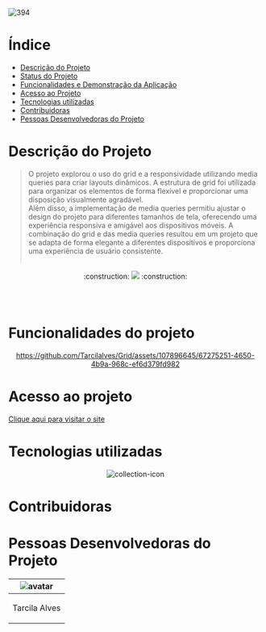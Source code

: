 ![394](https://github.com/Tarcilalves/Grid/assets/107896645/a4a8cae7-9b77-4184-81d6-62cfce654524)







# Índice
* [Descrição do Projeto](#descrição-do-projeto)
* [Status do Projeto](#status-do-Projeto)
* [Funcionalidades e Demonstração da Aplicação](#funcionalidades-e-demonstração-da-aplicação)
* [Acesso ao Projeto](#acesso-ao-projeto)
* [Tecnologias utilizadas](#tecnologias-utilizadas)
* [Contribuidoras](#contribuidoras)
* [Pessoas Desenvolvedoras do Projeto](#pessoas-desenvolvedoras)

# Descrição do Projeto


> O projeto explorou o uso do grid e a responsividade utilizando media queries para criar layouts dinâmicos. A estrutura de grid foi utilizada para organizar os elementos de forma flexível e proporcionar uma disposição visualmente agradável.<br>
Além disso, a implementação de media queries permitiu ajustar o design do projeto para diferentes tamanhos de tela, oferecendo uma experiência responsiva e amigável aos dispositivos móveis. A combinação do grid e das media queries resultou em um projeto que se adapta de forma elegante a diferentes dispositivos e proporciona uma experiência de usuário consistente.
<br><br>

<p align="center">  :construction: <img src="https://img.shields.io/badge/<STATUS>- em desenvolvimento -<COLOR>"> :construction: </p>

<br><br>

# Funcionalidades do projeto


<div align="center">







https://github.com/Tarcilalves/Grid/assets/107896645/67275251-4650-4b9a-968c-ef6d379fd982









</div>





# Acesso ao projeto

[Clique aqui para visitar o site](https://tarcilalves.github.io/AluraPlus/)





# Tecnologias utilizadas

<div align="center">

![collection-icon](https://github.com/Tarcilalves/Grid/assets/107896645/6e6aa521-66db-4655-9612-50de156d23d3)




</div>





# Contribuidoras

> 



# Pessoas Desenvolvedoras do Projeto

| ![avatar](https://user-images.githubusercontent.com/107896645/235791608-5f4b93d5-017c-402f-bef2-c262fa1b1f0c.png)  |
| ------------- |
| <p align="center">Tarcila Alves</p> | 



